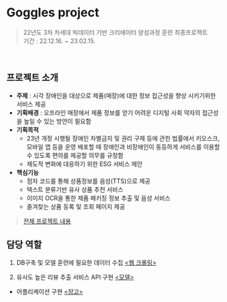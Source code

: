 # Goggles project
> 22년도 3차 차세대 빅데이터 기반 크리에이터 양성과정 훈련 최종프로젝트<br>
> 기간 : 22.12.16. ~ 23.02.15.
<br>

## 프로젝트 소개

- **주제** : 시각 장애인을 대상으로 제품(매장)에 대한 정보 접근성을 향상 시키기위한 서비스 제공
- **기획배경** : 오프라인 매장에서 제품 정보를 얻기 어려운 디지털 사회 약자의 접근성을 높일 수 있는 방안이 필요함
- **기획목적** <br>
  - 23년 개정 시행될 장애인 차별금지 및 권리 구제 등에 관한 법률에서 키오스크, 모바일 앱 등을 운영 배포할 때 장애인과 비장애인이 동등하게 서비스를 이용할 수 있도록 편의를 제공할 의무를 규정함<br>
  - 제도적 변화에 대응하기 위한 ESG 서비스 제안
- **핵심기능**
  - 점자 코드를 통해 상품정보를 음성(TTS)으로 제공
  - 텍스트 분류기반 유사 상품 추천 서비스
  - 이미지 OCR을 통한 제품 패키징 정보 추출 및 음성 서비스
  - 즐겨찾는 상품 등록 및 조회 페이지 제공<br>
> [전체 프로젝트 내용](https://github.com/Rudadak/FinalProject "루다닥")

## 담당 역할
1. DB구축 및 모델 훈련에 필요한 데이터 수집 [<웹 크롤링>](https://github.com/xhdixhfl/Goggles_project/tree/main/crawling "crawling")

2. 유사도 높은 리뷰 추출 서비스 API 구현 [<모델>](https://github.com/xhdixhfl/Goggles_project "model")
+ 어플리케이션 구현 [<장고>](https://github.com/xhdixhfl/Goggles_project "django")
